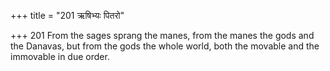 +++
title = "201 ऋषिभ्यः पितरो"

+++
201	From the sages sprang the manes, from the manes the gods and the Danavas, but from the gods the whole world, both the movable and the immovable in due order.